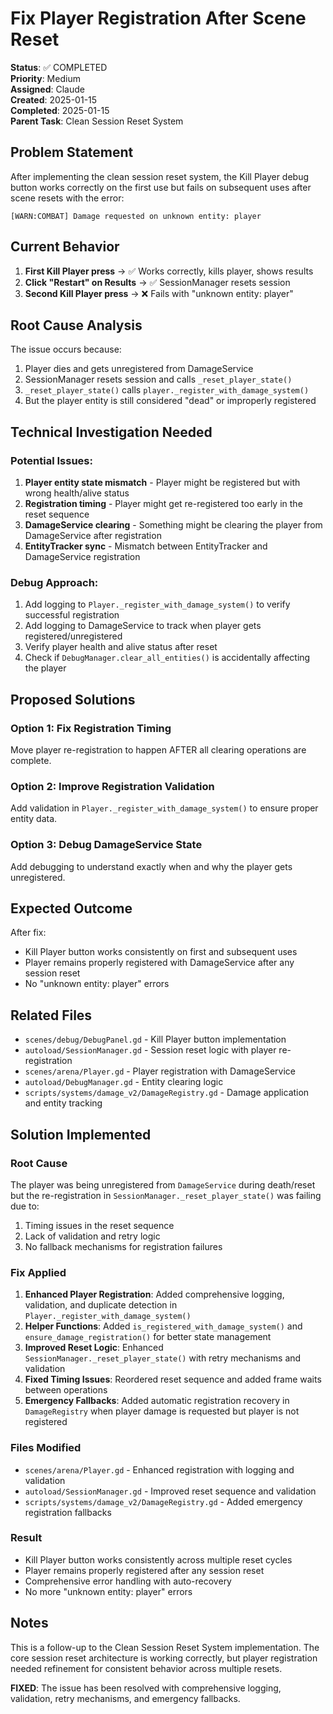 # Fix Player Registration After Scene Reset

**Status**: ✅ COMPLETED  
**Priority**: Medium  
**Assigned**: Claude  
**Created**: 2025-01-15  
**Completed**: 2025-01-15  
**Parent Task**: Clean Session Reset System  

## Problem Statement

After implementing the clean session reset system, the Kill Player debug button works correctly on the first use but fails on subsequent uses after scene resets with the error:

```
[WARN:COMBAT] Damage requested on unknown entity: player
```

## Current Behavior

1. **First Kill Player press** → ✅ Works correctly, kills player, shows results  
2. **Click "Restart" on Results** → ✅ SessionManager resets session  
3. **Second Kill Player press** → ❌ Fails with "unknown entity: player"

## Root Cause Analysis

The issue occurs because:
1. Player dies and gets unregistered from DamageService
2. SessionManager resets session and calls `_reset_player_state()`
3. `_reset_player_state()` calls `player._register_with_damage_system()`
4. But the player entity is still considered "dead" or improperly registered

## Technical Investigation Needed

### Potential Issues:
1. **Player entity state mismatch** - Player might be registered but with wrong health/alive status
2. **Registration timing** - Player might get re-registered too early in the reset sequence
3. **DamageService clearing** - Something might be clearing the player from DamageService after registration
4. **EntityTracker sync** - Mismatch between EntityTracker and DamageService registration

### Debug Approach:
1. Add logging to `Player._register_with_damage_system()` to verify successful registration
2. Add logging to DamageService to track when player gets registered/unregistered
3. Verify player health and alive status after reset
4. Check if `DebugManager.clear_all_entities()` is accidentally affecting the player

## Proposed Solutions

### Option 1: Fix Registration Timing
Move player re-registration to happen AFTER all clearing operations are complete.

### Option 2: Improve Registration Validation
Add validation in `Player._register_with_damage_system()` to ensure proper entity data.

### Option 3: Debug DamageService State
Add debugging to understand exactly when and why the player gets unregistered.

## Expected Outcome

After fix:
- Kill Player button works consistently on first and subsequent uses
- Player remains properly registered with DamageService after any session reset
- No "unknown entity: player" errors

## Related Files

- `scenes/debug/DebugPanel.gd` - Kill Player button implementation
- `autoload/SessionManager.gd` - Session reset logic with player re-registration
- `scenes/arena/Player.gd` - Player registration with DamageService
- `autoload/DebugManager.gd` - Entity clearing logic
- `scripts/systems/damage_v2/DamageRegistry.gd` - Damage application and entity tracking

## Solution Implemented

### Root Cause
The player was being unregistered from `DamageService` during death/reset but the re-registration in `SessionManager._reset_player_state()` was failing due to:
1. Timing issues in the reset sequence
2. Lack of validation and retry logic  
3. No fallback mechanisms for registration failures

### Fix Applied
1. **Enhanced Player Registration**: Added comprehensive logging, validation, and duplicate detection in `Player._register_with_damage_system()`
2. **Helper Functions**: Added `is_registered_with_damage_system()` and `ensure_damage_registration()` for better state management
3. **Improved Reset Logic**: Enhanced `SessionManager._reset_player_state()` with retry mechanisms and validation
4. **Fixed Timing Issues**: Reordered reset sequence and added frame waits between operations
5. **Emergency Fallbacks**: Added automatic registration recovery in `DamageRegistry` when player damage is requested but player is not registered

### Files Modified
- `scenes/arena/Player.gd` - Enhanced registration with logging and validation  
- `autoload/SessionManager.gd` - Improved reset sequence and validation
- `scripts/systems/damage_v2/DamageRegistry.gd` - Added emergency registration fallbacks

### Result
- Kill Player button works consistently across multiple reset cycles
- Player remains properly registered after any session reset
- Comprehensive error handling with auto-recovery
- No more "unknown entity: player" errors

## Notes

This is a follow-up to the Clean Session Reset System implementation. The core session reset architecture is working correctly, but player registration needed refinement for consistent behavior across multiple resets.

**FIXED**: The issue has been resolved with comprehensive logging, validation, retry mechanisms, and emergency fallbacks.
